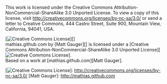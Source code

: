 This work is licensed under the Creative Commons Attribution-NonCommercial-ShareAlike 3.0 Unported License. To view a copy of this license, visit http://creativecommons.org/licenses/by-nc-sa/3.0/ or send a letter to Creative Commons, 444 Castro Street, Suite 900, Mountain View, California, 94041, USA.

[![Creative Commons License][]][]  
<span xmlns:dct="http://purl.org/dc/terms/" href="http://purl.org/dc/dcmitype/StillImage" property="dct:title" rel="dct:type">mathias.github.com</span>
by [Matt Gauger][] is licensed under a [Creative Commons
Attribution-NonCommercial-ShareAlike 3.0 Unported License][![Creative
Commons License][]].  
Based on a work at [mathias.github.com][Matt Gauger].

  [Creative Commons License]: http://i.creativecommons.org/l/by-nc-sa/3.0/88x31.png
  [![Creative Commons License][]]: http://creativecommons.org/licenses/by-nc-sa/3.0/
  [Matt Gauger]: http://mathias.github.com

